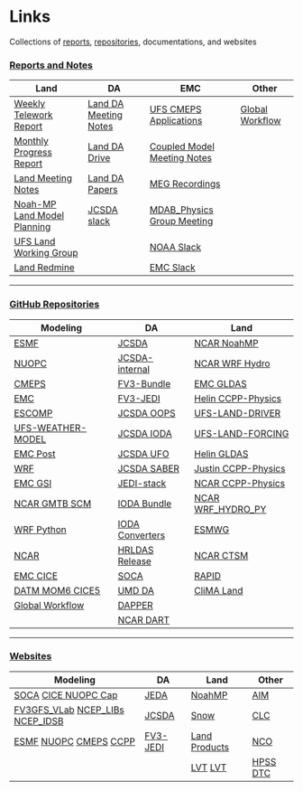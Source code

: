 # Links
Collections of <a href="#reports">reports</a>, <a href="#repository">repositories</a>, documentations, and websites

<h3><a id="user-content-reports" href="#reports">Reports and Notes</a></h3>

| Land | DA | EMC | Other |
| --- | --- | --- | --- |
| [Weekly Telework Report](https://docs.google.com/document/d/159SZEv9FYzo07s0pOIH_IscfyCnwekO3xVVqV8MlDZQ/edit#) | [Land DA Meeting Notes](https://docs.google.com/document/d/1WImsN0_2HCNxp4GBdv8g_aLNAGPKQkEmlX77C7onu38/edit) | [UFS CMEPS Applications](https://docs.google.com/document/d/1V9Uk3i1LUlzIjYF-mbPSHAIfBshB0kKXmCu8FaCQIjs/edit) | [Global Workflow](https://github.com/NOAA-EMC/global-workflow/wiki/HPC-Settings-&-Help) |
| [Monthly Progress Report](https://docs.google.com/document/d/1QTBJMVJ5g_hssJwPHOhJpeO9BJakT4YySTF0h43jLS4/edit#heading=h.byg1e6af0yjd) | [Land DA Drive](https://drive.google.com/drive/folders/1JtyRB8iEBYLyQRKKJmdjTFeA4oSamnfp) | [Coupled Model Meeting Notes](https://docs.google.com/document/d/142j_lanb9p8AM4W5BCARc5GyzWSCMmIt7E78hT13XdQ/edit) |  |
| [Land Meeting Notes](https://drive.google.com/drive/folders/1I1sVHzjTpFmIeTdrudyMRfFA_U_8OFtB) | [Land DA Papers](https://drive.google.com/drive/folders/1eCxBNbnWCSvnAERKeJZp9enWwzTZBdSP) | [MEG Recordings](https://drive.google.com/drive/folders/0BySqFAN_J6G4cWdpNzBRMkM4ZVE) | |
| [Noah-MP Land Model Planning](https://docs.google.com/document/d/1X3itTu2Z5NJCE6b14cFk38pP7aiNPKusqIyL2NYBlY8/edit) | [JCSDA slack](https://app.slack.com/client/TFZ4Q8ZQQ/CG19C4ZP0) | [MDAB_Physics Group Meeting](https://docs.google.com/spreadsheets/d/1vDj8BmDDVXNy5B7Nt7pGaSjmcWHCCKOZqkuVGxsVax4/edit#gid=0) |  |
| [UFS Land Working Group](https://drive.google.com/drive/folders/1rp5E62CvibW9CvrRCyHxk7UZ3Qmt-oIa) | | [NOAA Slack](https://app.slack.com/client/T01DLTT9J81/C01D1H6R14N) | |
| [Land Redmine](https://vlab.ncep.noaa.gov/redmine/projects/land-development/issues) | | [EMC Slack](https://app.slack.com/client/T01360QHGNP/C0134CTPSFP) | |

----------------------

<h3><a id="user-content-repository" href="#repository">GitHub Repositories</a></h3>

| Modeling | DA | Land |
| --- | --- | --- |
| [ESMF](https://github.com/esmf-org/esmf.git) | [JCSDA](https://github.com/jcsda)| [NCAR NoahMP](https://github.com/NCAR/noahmp) | 
| [NUOPC](https://github.com/esmf-org/esmf/tree/develop/src/addon/NUOPC) | [JCSDA-internal](https://github.com/JCSDA-internal) | [NCAR WRF Hydro](https://github.com/NCAR/wrf_hydro_nwm_public) |
| [CMEPS](https://github.com/ESCOMP/CMEPS) | [FV3-Bundle](https://github.com/JCSDA/fv3-bundle.git)| [EMC GLDAS](https://github.com/NOAA-EMC/GLDAS)|
| [EMC](https://github.com/NOAA-EMC/) | [FV3-JEDI](https://github.com/JCSDA/fv3-jedi) | [Helin CCPP-Physics](https://github.com/HelinWei-NOAA/ccpp-physics) |
| [ESCOMP](https://github.com/ESCOMP) | [JCSDA OOPS](https://github.com/jcsda/oops) | [UFS-LAND-DRIVER](https://github.com/barlage/ufs-land-driver) |
| [UFS-WEATHER-MODEL](https://github.com/ufs-community/ufs-weather-model) | [JCSDA IODA](https://github.com/jcsda/ioda) | [UFS-LAND-FORCING](https://github.com/barlage/ufs-land-forcing) |
| [EMC Post](https://github.com/NOAA-EMC/EMC_post) | [JCSDA UFO](https://github.com/jcsda/ufo) | [Helin GLDAS](https://github.com/HelinWei-NOAA/GLDAS) | 
| [WRF](https://github.com/wrf-model/WRF) | [JCSDA SABER](https://github.com/jcsda/saber) | [Justin CCPP-Physics](https://github.com/JustinPerket/ccpp-physics) | 
| [EMC GSI](https://github.com/NOAA-EMC/GSI) | [JEDI-stack](https://github.com/JCSDA/jedi-stack) | [NCAR CCPP-Physics](https://github.com/NCAR/ccpp-physics) | 
| [NCAR GMTB SCM](https://github.com/NCAR/gmtb-scm-release) | [IODA Bundle](https://github.com/jcsda-internal/ioda-bundle.git) | [NCAR WRF_HYDRO_PY](https://github.com/NCAR/wrf_hydro_py) | 
| [WRF Python](https://github.com/NCAR/wrf-python) | [IODA Converters](https://github.com/JCSDA-internal/ioda-converters) | [ESMWG](https://github.com/ESMWG) | 
| [NCAR](https://github.com/NCAR) | [HRLDAS Release](https://github.com/NCAR/hrldas-release) | [NCAR CTSM](https://github.com/ESCOMP/CTSM/) | 
| [EMC CICE](https://github.com/NOAA-EMC/CICE/) | [SOCA](https://github.com/JCSDA-internal/soca) | [RAPID](https://github.com/c-h-david/rapid/) | 
| [DATM MOM6 CICE5](https://github.com/NOAA-EMC/DATM-MOM6-CICE5/wiki) | [UMD DA](https://github.com/UMD-AOSC/DA_Tutorial) | [CliMA Land](https://github.com/CliMA/Land) | 
| [Global Workflow](https://github.com/NOAA-EMC/global-workflow) | [DAPPER](https://github.com/nansencenter/DAPPER) | | 
|  | [NCAR DART](https://github.com/NCAR/DART) | | 

----------------------

<h3><a id="user-content-links" href="#links">Websites</a></h3>

| Modeling | DA | Land | Other |
| --- | --- | --- | --- |
| [SOCA](http://soca.jcsda.org/master/)  [CICE NUOPC Cap](https://earthsystemmodeling.org/docs/nightly/develop/cice/index.html) | [JEDA](https://jointcenterforsatellitedataassimilation-jedi-docs.readthedocs-hosted.com/en/latest/index.html)| [NoahMP](https://ral.ucar.edu/solutions/products/noah-multiparameterization-land-surface-model-noah-mp-lsm) | [AIM](https://aim.rdhpcs.noaa.gov/cgi-bin/request.pl) |
| [FV3GFS_VLab](https://vlab.ncep.noaa.gov/group/fv3gfs/)  [NCEP_LIBs](https://www.nco.ncep.noaa.gov/pmb/docs/libs/)  [NCEP_IDSB](https://www.nco.ncep.noaa.gov/pmb/) | [JCSDA](https://www.jcsda.org/) | [Snow](https://wiki.ucar.edu/display/probhazardvx/Verification+datasets) | [CLC](https://doc.csod.com/client/doc/default.aspx) | 
| [ESMF](https://earthsystemmodeling.org/)  [NUOPC](https://earthsystemmodeling.org/nuopc/)  [CMEPS](https://escomp.github.io/CMEPS/versions/master/html/index.html)  [CCPP](https://dtcenter.org/community-code/common-community-physics-package-ccpp) | [FV3-JEDI](http://data.jcsda.org/doxygen/Release/1.0/fv3jedi/index.html) | [Land Products](https://www.ospo.noaa.gov/Products/land/) | [NCO](https://nsdesk.servicenowservices.com/nco) |
| | | [LVT](https://lis.gsfc.nasa.gov/software/lvt) [LVT](https://gmd.copernicus.org/articles/5/869/2012/) | [HPSS](https://rdhpcs-common-docs.rdhpcs.noaa.gov/wiki/index.php/Using_the_HSMS_HPSS) [DTC](http://www.dtcenter.org/) |
